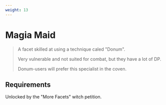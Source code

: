 ```yaml
---
weight: 13
---
```


# Magia Maid

> A facet skilled at using a technique caled "Donum".
>
> Very vulnerable and not suited for combat, but they have a lot of DP.
>
> Donum-users will prefer this specialist in the coven.

## Requirements

Unlocked by the "More Facets" witch petition.
